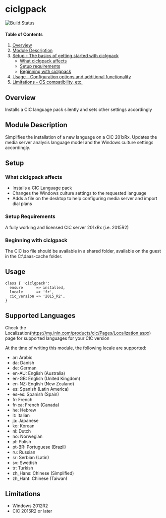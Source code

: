 # ciclgpack

[![Build Status](https://travis-ci.org/PierrickI3/inin-ciclgpack.svg?branch=master)](https://travis-ci.org/PierrickI3/inin-ciclgpack)

#### Table of Contents

1. [Overview](#overview)
2. [Module Description](#module-description)
3. [Setup - The basics of getting started with ciclgpack](#setup)
    * [What ciclgpack affects](#what-ciclgpack-affects)
    * [Setup requirements](#setup-requirements)
    * [Beginning with ciclgpack](#beginning-with-ciclgpack)
4. [Usage - Configuration options and additional functionality](#usage)
5. [Limitations - OS compatibility, etc.](#limitations)

## Overview

Installs a CIC language pack silently and sets other settings accordingly

## Module Description

Simplifies the installation of a new language on a CIC 201xRx. Updates the media server analysis language model and the Windows culture settings accordingly.

## Setup

### What ciclgpack affects

* Installs a CIC Language pack
* Changes the Windows culture settings to the requested language
* Adds a file on the desktop to help configuring media server and import dial plans

### Setup Requirements

A fully working and licensed CIC server 201xRx (i.e. 2015R2)

### Beginning with ciclgpack

The CIC iso file should be available in a shared folder, available on the guest in the C:\daas-cache folder.

## Usage

```puppet
class { 'ciclgpack':
  ensure      => installed,
  locale      => 'fr',
  cic_version => '2015_R2',
}
```

## Supported Languages
Check the Localization(https://my.inin.com/products/cic/Pages/Localization.aspx) page for supported languages for your CIC version

At the time of writing this module, the following locale are supported:
* ar: Arabic
* da: Danish
* de: German
* en-AU: English (Australia)
* en-GB: English (United Kingdom)
* en-NZ: English (New Zealand)
* es: Spanish (Latin America)
* es-es: Spanish (Spain)
* fr: French
* fr-ca: French (Canada)
* he: Hebrew
* it: Italian
* ja: Japanese
* ko: Korean
* nl: Dutch
* no: Norwegian
* pl: Polish
* pt-BR: Portuguese (Brazil)
* ru: Russian
* sr: Serbian (Latin)
* sv: Swedish
* tr: Turkish
* zh_Hans: Chinese (Simplified)
* zh_Hant: Chinese (Taiwan)

## Limitations

* Windows 2012R2
* CIC 2015R2 or later